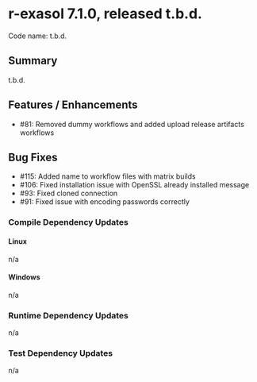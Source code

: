 # r-exasol 7.1.0, released t.b.d.

Code name: t.b.d.

## Summary 

t.b.d.

## Features / Enhancements

 - #81: Removed dummy workflows and added upload release artifacts workflows

## Bug Fixes

- #115: Added name to workflow files with matrix builds
- #106: Fixed installation issue with OpenSSL already installed message
- #93: Fixed cloned connection
- #91: Fixed issue with encoding passwords correctly

### Compile Dependency Updates

#### Linux
n/a

#### Windows
n/a

### Runtime Dependency Updates
n/a

### Test Dependency Updates
n/a